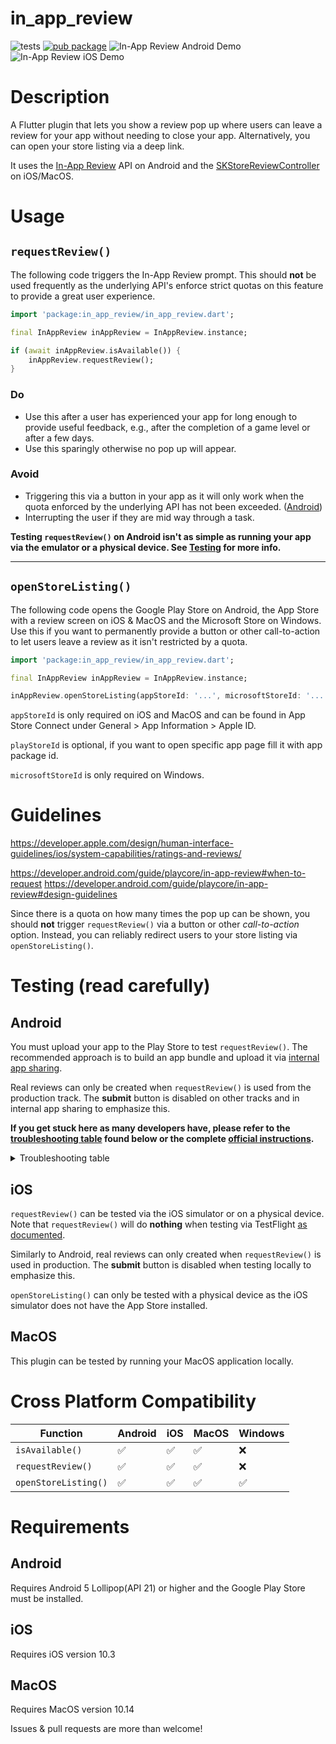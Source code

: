 # in_app_review

![tests](https://github.com/britannio/in_app_review/workflows/tests/badge.svg?branch=master)
[![pub package](https://img.shields.io/pub/v/in_app_review.svg)](https://pub.dartlang.org/packages/in_app_review) ![In-App Review Android Demo](https://raw.githubusercontent.com/britannio/in_app_review/master/in_app_review/screenshots/android.jpg)
![In-App Review iOS Demo](https://raw.githubusercontent.com/britannio/in_app_review/master/in_app_review/screenshots/ios.png)

# Description

A Flutter plugin that lets you show a review pop up where users can leave a review for your app without needing to close your app. Alternatively, you can open your store listing via a deep link.

It uses the [In-App Review](https://developer.android.com/guide/playcore/in-app-review) API on Android and the [SKStoreReviewController](https://developer.apple.com/documentation/storekit/skstorereviewcontroller) on iOS/MacOS.

# Usage

## `requestReview()`

The following code triggers the In-App Review prompt. This should **not** be used frequently as the underlying API's enforce strict quotas on this feature to provide a great user experience.

```dart
import 'package:in_app_review/in_app_review.dart';

final InAppReview inAppReview = InAppReview.instance;

if (await inAppReview.isAvailable()) {
    inAppReview.requestReview();
}
```

### Do

- Use this after a user has experienced your app for long enough to provide useful feedback, e.g., after the completion of a game level or after a few days.
- Use this sparingly otherwise no pop up will appear.

### Avoid

- Triggering this via a button in your app as it will only work when the quota enforced by the underlying API has not been exceeded. ([Android](https://developer.android.com/guide/playcore/in-app-review#quotas))
- Interrupting the user if they are mid way through a task.

**Testing `requestReview()` on Android isn't as simple as running your app via the emulator or a physical device. See [Testing](#testing-read-carefully) for more info.**

---

## `openStoreListing()`

The following code opens the Google Play Store on Android, the App Store with a review screen on iOS & MacOS and the Microsoft Store on Windows. Use this if you want to permanently provide a button or other call-to-action to let users leave a review as it isn't restricted by a quota.

```dart
import 'package:in_app_review/in_app_review.dart';

final InAppReview inAppReview = InAppReview.instance;

inAppReview.openStoreListing(appStoreId: '...', microsoftStoreId: '...');
```

`appStoreId` is only required on iOS and MacOS and can be found in App Store Connect under General > App Information > Apple ID.

`playStoreId` is optional, if you want to open specific app page fill it with app package id.

`microsoftStoreId` is only required on Windows.

# Guidelines
<https://developer.apple.com/design/human-interface-guidelines/ios/system-capabilities/ratings-and-reviews/>

<https://developer.android.com/guide/playcore/in-app-review#when-to-request>
<https://developer.android.com/guide/playcore/in-app-review#design-guidelines>

Since there is a quota on how many times the pop up can be shown, you should **not** trigger `requestReview()` via a button or other *call-to-action* option. Instead, you can reliably redirect users to your store listing via `openStoreListing()`.

# Testing (read carefully)

## Android

You must upload your app to the Play Store to test `requestReview()`. The recommended approach is to build an app bundle and upload it via [internal app sharing](https://play.google.com/apps/publish/internalappsharing/).

Real reviews can only be created when `requestReview()` is used from the production track. The **submit** button is disabled on other tracks and in internal app sharing to emphasize this.

**If you get stuck here as many developers have, please refer to the [troubleshooting table](https://developer.android.com/guide/playcore/in-app-review/test#troubleshooting) found below or the complete [official instructions](https://developer.android.com/guide/playcore/in-app-review/test).**

<details>
<summary>Troubleshooting table</summary>
  
| Issue | Solution |
|-------|----------|
| Your app is not published yet in the Play Store.	                                    | Your app doesn't have to be published to test, but your app's **applicationID** must be available at least in the internal testing track.
| The user account can't review the app.	                                            | Your app must be in the user's Google Play library. To add your app to the user's library, download your app from the Play Store using that user's account.
| The primary account is not selected in the Play Store.	                            | When multiple accounts are available in the device, ensure that the primary account is the one selected in the Play Store.
| The user account is protected (for example, with enterprise accounts).	            | Use a Gmail account instead.
| The user has already reviewed the app.                                                | Delete the review directly from Play Store.
| The quota has been reached.	                                                        | Use an [internal test track](https://developer.android.com/guide/playcore/in-app-review/test#internal-test-track) or [internal app sharing](https://developer.android.com/guide/playcore/in-app-review/test#internal-app-sharing).
| There is an issue with the Google Play Store or Google Play Services on the device.   | This commonly occurs when the Play Store was sideloaded onto the device. Use a different device that has a valid version of the Play Store and Google Play Services.
  
</details>

## iOS

`requestReview()` can be tested via the iOS simulator or on a physical device.
Note that `requestReview()` will do **nothing** when testing via TestFlight [as documented](https://developer.apple.com/documentation/storekit/skstorereviewcontroller/3566727-requestreview#4278434).

Similarly to Android, real reviews can only created when `requestReview()` is used in production. The **submit** button is disabled when testing locally to emphasize this.


`openStoreListing()` can only be tested with a physical device as the iOS simulator does not have the App Store installed.

## MacOS

This plugin can be tested by running your MacOS application locally.

# Cross Platform Compatibility

| Function             | Android | iOS | MacOS | Windows |
|----------------------|---------|-----|-------|--------------|
| `isAvailable()`      | ✅       | ✅   | ✅     | ❌            |
| `requestReview()`    | ✅       | ✅   | ✅     | ❌            |
| `openStoreListing()` | ✅       | ✅   | ✅     | ✅            |

# Requirements

## Android

Requires Android 5 Lollipop(API 21) or higher and the Google Play Store must be installed.

## iOS

Requires iOS version 10.3

## MacOS

Requires MacOS version 10.14

Issues & pull requests are more than welcome!
